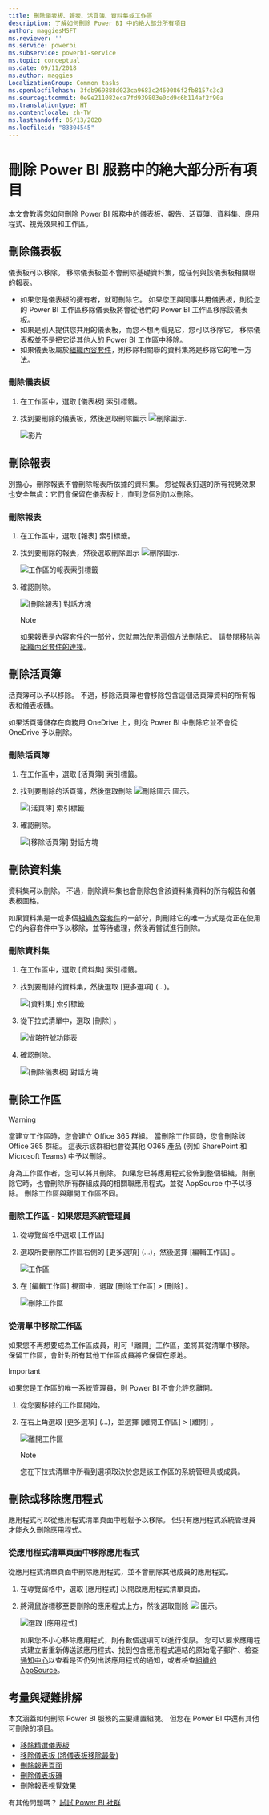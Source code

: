 ```yaml
---
title: 刪除儀表板、報表、活頁簿、資料集或工作區
description: 了解如何刪除 Power BI 中的絶大部分所有項目
author: maggiesMSFT
ms.reviewer: ''
ms.service: powerbi
ms.subservice: powerbi-service
ms.topic: conceptual
ms.date: 09/11/2018
ms.author: maggies
LocalizationGroup: Common tasks
ms.openlocfilehash: 3fdb969888d023ca9683c2460086f2fb8157c3c3
ms.sourcegitcommit: 0e9e211082eca7fd939803e0cd9c6b114af2f90a
ms.translationtype: HT
ms.contentlocale: zh-TW
ms.lasthandoff: 05/13/2020
ms.locfileid: "83304545"
---
```

# <a name="delete-almost-anything-in-power-bi-service"></a>刪除 Power BI 服務中的絶大部分所有項目
本文會教導您如何刪除 Power BI 服務中的儀表板、報告、活頁簿、資料集、應用程式、視覺效果和工作區。

## <a name="delete-a-dashboard"></a>刪除儀表板
儀表板可以移除。 移除儀表板並不會刪除基礎資料集，或任何與該儀表板相關聯的報表。

* 如果您是儀表板的擁有者，就可刪除它。 如果您正與同事共用儀表板，則從您的 Power BI 工作區移除儀表板將會從他們的 Power BI 工作區移除該儀表板。
* 如果是別人提供您共用的儀表板，而您不想再看見它，您可以移除它。  移除儀表板並不是把它從其他人的 Power BI 工作區中移除。
* 如果儀表板屬於[組織內容套件](../collaborate-share/service-organizational-content-pack-disconnect.md)，則移除相關聯的資料集將是移除它的唯一方法。

### <a name="to-delete-a-dashboard"></a>刪除儀表板
1. 在工作區中，選取 [儀表板]  索引標籤。
2. 找到要刪除的儀表板，然後選取刪除圖示 ![刪除圖示](media/service-delete/power-bi-delete-icon.png).

    ![影片](media/service-delete/power-bi-delete-dash.gif)

## <a name="delete-a-report"></a>刪除報表
別擔心，刪除報表不會刪除報表所依據的資料集。  您從報表釘選的所有視覺效果也安全無虞：它們會保留在儀表板上，直到您個別加以刪除。

### <a name="to-delete-a-report"></a>刪除報表
1. 在工作區中，選取 [報表]  索引標籤。
2. 找到要刪除的報表，然後選取刪除圖示   ![刪除圖示](media/service-delete/power-bi-delete-icon.png).   

    ![工作區的報表索引標籤](media/service-delete/power-bi-delete-reportnew.png)
3. 確認刪除。

   ![[刪除報表] 對話方塊](media/service-delete/power-bi-delete-report.png)

   > [!NOTE]
   > 如果報表是[內容套件](../collaborate-share/service-organizational-content-pack-introduction.md)的一部分，您就無法使用這個方法刪除它。  請參閱[移除與組織內容套件的連接](../collaborate-share/service-organizational-content-pack-disconnect.md)。
   >
   >

## <a name="delete-a-workbook"></a>刪除活頁簿
活頁簿可以予以移除。 不過，移除活頁簿也會移除包含這個活頁簿資料的所有報表和儀表板磚。

如果活頁簿儲存在商務用 OneDrive 上，則從 Power BI 中刪除它並不會從 OneDrive 予以刪除。

### <a name="to-delete-a-workbook"></a>刪除活頁簿
1. 在工作區中，選取 [活頁簿]  索引標籤。
2. 找到要刪除的活頁簿，然後選取刪除 ![刪除圖示](media/service-delete/power-bi-delete-report2.png) 圖示。

    ![[活頁簿] 索引標籤](media/service-delete/power-bi-delete-workbooknew.png)
3. 確認刪除。

   ![[移除活頁簿] 對話方塊](media/service-delete/power-bi-delete-confirm.png)

## <a name="delete-a-dataset"></a>刪除資料集
資料集可以刪除。 不過，刪除資料集也會刪除包含該資料集資料的所有報告和儀表板圖格。

如果資料集是一或多個[組織內容套件](../collaborate-share/service-organizational-content-pack-disconnect.md)的一部分，則刪除它的唯一方式是從正在使用它的內容套件中予以移除，並等待處理，然後再嘗試進行刪除。

### <a name="to-delete-a-dataset"></a>刪除資料集
1. 在工作區中，選取 [資料集]  索引標籤。
2. 找到要刪除的資料集，然後選取 [更多選項]  (…)。  

    ![[資料集] 索引標籤](media/service-delete/power-bi-delete-datasetnew.png)
3. 從下拉式清單中，選取 [刪除]  。

   ![省略符號功能表](media/service-delete/power-bi-delete-datasetnew2.png)
4. 確認刪除。

   ![[刪除儀表板] 對話方塊](media/service-delete/power-bi-delete-dataset-confirm.png)

## <a name="delete-a-workspace"></a>刪除工作區
> [!WARNING]
> 當建立工作區時，您會建立 Office 365 群組。 當刪除工作區時，您會刪除該 Office 365 群組。 這表示該群組也會從其他 O365 產品 (例如 SharePoint 和 Microsoft Teams) 中予以刪除。
>
>

身為工作區作者，您可以將其刪除。 如果您已將應用程式發佈到整個組織，則刪除它時，也會刪除所有群組成員的相關聯應用程式，並從 AppSource 中予以移除。 刪除工作區與離開工作區不同。

### <a name="to-delete-a-workspace---if-you-are-an-admin"></a>刪除工作區 - 如果您是系統管理員
1. 從導覽窗格中選取 [工作區] 

2. 選取所要刪除工作區右側的 [更多選項]  (…)，然後選擇 [編輯工作區]  。

    ![工作區](media/service-delete/power-bi-delete-workspace.png)

3. 在 [編輯工作區]  視窗中，選取 [刪除工作區]   > [刪除]  。

    ![刪除工作區](media/service-delete/power-bi-delete-workspace2.png)

### <a name="to-remove-a-workspace-from-your-list"></a>從清單中移除工作區
如果您不再想要成為工作區成員，則可「離開」工作區，並將其從清單中移除。 保留工作區，會針對所有其他工作區成員將它保留在原地。  

> [!IMPORTANT]
> 如果您是工作區的唯一系統管理員，則 Power BI 不會允許您離開。
>
>

1. 從您要移除的工作區開始。

2. 在右上角選取 [更多選項]  (…)，並選擇 [離開工作區]   > [離開]  。

      ![離開工作區](media/service-delete/power-bi-leave-workspace.png)

   > [!NOTE]
   > 您在下拉式清單中所看到選項取決於您是該工作區的系統管理員或成員。
   >
   >

## <a name="delete-or-remove-an-app"></a>刪除或移除應用程式
應用程式可以從應用程式清單頁面中輕鬆予以移除。 但只有應用程式系統管理員才能永久刪除應用程式。

### <a name="remove-an-app-from-your-app-list-page"></a>從應用程式清單頁面中移除應用程式
從應用程式清單頁面中刪除應用程式，並不會刪除其他成員的應用程式。

1. 在導覽窗格中，選取 [應用程式]  以開啟應用程式清單頁面。
2. 將滑鼠游標移至要刪除的應用程式上方，然後選取刪除 ![](media/service-delete/power-bi-delete-report2.png) 圖示。

   ![選取 [應用程式]](media/service-delete/power-bi-delete-app.png)

   如果您不小心移除應用程式，則有數個選項可以進行復原。  您可以要求應用程式建立者重新傳送該應用程式、找到包含應用程式連結的原始電子郵件、檢查[通知中心](../consumer/end-user-notification-center.md)以查看是否仍列出該應用程式的通知，或者檢查[組織的 AppSource](../consumer/end-user-apps.md)。

## <a name="considerations-and-troubleshooting"></a>考量與疑難排解
本文涵蓋如何刪除 Power BI 服務的主要建置組塊。 但您在 Power BI 中還有其他可刪除的項目。  

* [移除精選儀表板](../consumer/end-user-featured.md)
* [移除儀表板 (將儀表板移除最愛)](../consumer/end-user-favorite.md)
* [刪除報表頁面](service-delete.md)
* [刪除儀表板磚](service-dashboard-edit-tile.md)
* [刪除報表視覺效果](service-delete.md)

有其他問題嗎？ [試試 Power BI 社群](https://community.powerbi.com/)
